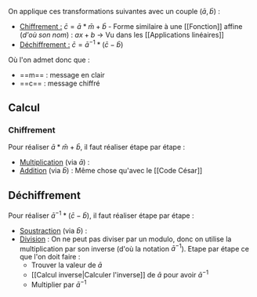 On applique ces transformations suivantes avec un couple $(\bar{a},\bar{b})$ :
- <u>Chiffrement :</u> $\bar{c} = \bar{a} * \bar{m} + \bar{b}$
	  - Forme similaire à une [[Fonction]] affine (*d'où son nom*) : $ax+b$
	  -> Vu dans les [[Applications linéaires]]
- <u>Déchiffrement :</u> $\bar{c} = \bar{a}^{-1} * (\bar{c} - \bar{b})$

Où l'on admet donc que :
- ==m== : message en clair
- ==c== : message chiffré
## Calcul
### Chiffrement
Pour réaliser $\bar{a} * \bar{m} + \bar{b}$, il faut réaliser étape par étape :
- <u>Multiplication</u> (via $\bar{a}$) :
- <u>Addition</u> (via $\bar{b}$) : Même chose qu'avec le [[Code César]]
## Déchiffrement
Pour réaliser $\bar{a}^{-1} * (\bar{c} - \bar{b})$, il faut réaliser étape par étape :
- <u>Soustraction</u> (via $\bar{b}$) :
- <u>Division</u> : On ne peut pas diviser par un modulo, donc on utilise la multiplication par son inverse (d'où la notation $\bar{a}^{-1}$). Etape par étape ce que l'on doit faire :
	- Trouver la valeur de $\bar{a}$
	- [[Calcul inverse|Calculer l'inverse]] de $\bar{a}$ pour avoir $\bar{a}^{-1}$
	- Multiplier par $\bar{a}^{-1}$